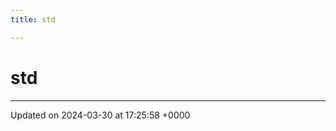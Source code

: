 ```yaml
---
title: std

---
```


# std








-------------------------------

Updated on 2024-03-30 at 17:25:58 +0000